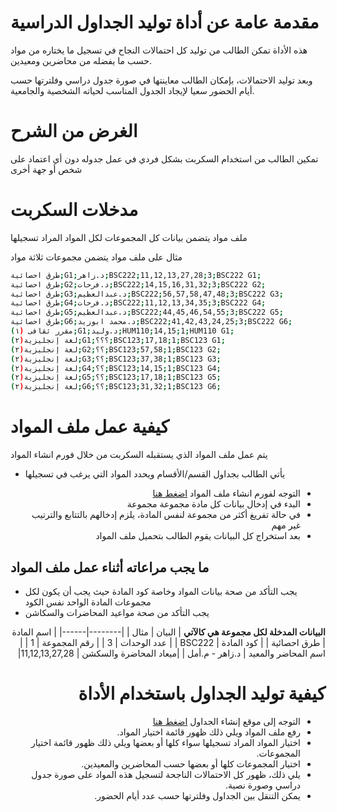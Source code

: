 # مقدمة عامة عن أداة توليد الجداول الدراسية
هذه الأداة تمكن الطالب من توليد كل احتمالات النجاح في تسجيل ما يختاره من مواد حسب ما يفضله من محاضرين ومعيدين.

وبعد توليد الاحتمالات، بإمكان الطالب معاينتها في صورة جدول دراسي وفلترتها حسب أيام الحضور سعيا لإيجاد الجدول المناسب لحياته الشخصية والجامعية.

# الغرض من الشرح
تمكين الطالب من استخدام السكربت بشكل فردي في عمل جدوله دون أي اعتماد على شخص أو جهة أخرى
 
# مدخلات السكربت
ملف مواد  يتضمن بيانات كل المجموعات لكل المواد المراد تسجيلها 

مثال على ملف مواد يتضمن مجموعات ثلاثة مواد

```bash
طرق احصائية;G1;د.زاهر;BSC222;11,12,13,27,28;3;BSC222 G1;
طرق احصائية;G2;د.فرحات;BSC222;14,15,16,31,32;3;BSC222 G2;
طرق احصائية;G3;د.عبدالعظيم;BSC222;56,57,58,47,48;3;BSC222 G3;
طرق احصائية;G4;د.فرحات;BSC222;11,12,13,34,35;3;BSC222 G4;
طرق احصائية;G5;د.عبدالعظيم;BSC222;44,45,46,54,55;3;BSC222 G5;
طرق احصائية;G6;د.محمد ابوزيد;BSC222;41,42,43,24,25;3;BSC222 G6;
مقرر ثقافى (١);G1;د.وليد;HUM110;14,15;1;HUM110 G1;
لغة إنجليزية(٢);G1;؟؟؟;BSC123;17,18;1;BSC123 G1;
لغة إنجليزية(٢);G2;؟؟;BSC123;57,58;1;BSC123 G2;
لغة إنجليزية(٢);G3;؟؟;BSC123;37,38;1;BSC123 G3;
لغة إنجليزية(٢);G4;؟؟;BSC123;14,15;1;BSC123 G4;
لغة إنجليزية(٢);G5;؟؟;BSC123;17,18;1;BSC123 G5;
لغة إنجليزية(٢);G6;؟؟;BSC123;31,32;1;BSC123 G6;
```


# كيفية عمل ملف المواد
 يتم عمل ملف المواد الذي يستقبله السكربت  من خلال فورم انشاء المواد



-	يأتي الطالب بجداول القسم/الأقسام ويحدد المواد التي يرغب في تسجيلها
 <div dir='rtl'>

-	التوجه لفورم انشاء ملف المواد [اضغط هنا ](https://reginput.blogspot.com)
-	البدء في إدخال بيانات كل مادة مجموعة مجموعة
-	في حالة تفريغ أكثر من مجموعة لنفس المادة، يلزم إدخالهم بالتتابع والترتيب غير مهم
-	بعد استخراج كل البيانات يقوم الطالب بتحميل ملف المواد 
</div>

## ما يجب مراعاته أثناء عمل ملف المواد
- يجب التأكد من صحة بيانات المواد وخاصة كود المادة حيث يجب أن يكون لكل مجموعات المادة الواحد نفس الكود
- يجب التأكد من صحة مواعيد المحاضرات والسكاشن

<div dir='rtl'>

**البيانات المدخلة لكل مجموعة هي كالآتي**
| البيان | مثال |
|--------|------|
| اسم المادة | طرق احصائية |
| كود المادة | BSC222 |
| عدد الوحدات | 3 |
| رقم المجموعة | 1 |
| اسم المحاضر والمعيد  | د.زاهر - م.أمل |
|ميعاد المحاضرة والسكشن |   11,12,13,27,28|

#  كيفية توليد الجداول باستخدام الأداة
-	التوجه إلى موقع إنشاء الجداول [اضغط هنا ](https://htireg.blogspot.com)
-	رفع ملف المواد ويلي ذلك ظهور قائمة اختيار المواد.
-	اختيار المواد المراد تسجيلها سواء كلها أو بعضها ويلي ذلك ظهور قائمة اختيار المجموعات.
-	اختيار المجموعات كلها أو بعضها حسب المحاضرين والمعيدين.
-	يلي ذلك، ظهور كل الاحتمالات الناجحة لتسجيل هذه المواد على صورة جدول دراسي وصورة نصية.
-	يمكن التنقل بين الجداول وفلترتها حسب عدد أيام الحضور.
</div>